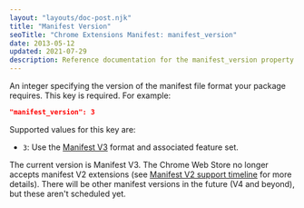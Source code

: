 ```yaml
---
layout: "layouts/doc-post.njk"
title: "Manifest Version"
seoTitle: "Chrome Extensions Manifest: manifest_version"
date: 2013-05-12
updated: 2021-07-29
description: Reference documentation for the manifest_version property of manifest.json.
---
```


An integer specifying the version of the manifest file format your package requires. This key is required. For example:

```json
"manifest_version": 3
```

Supported values for this key are:

* `3`: Use the [Manifest V3][mv3] format and associated feature set.

The current version is Manifest V3. The Chrome Web Store no longer accepts manifest V2 extensions
(see [Manifest V2 support timeline][mv2-timeline] for more details). There will be other manifest
versions in the future (V4 and beyond), but these aren't scheduled yet.

[mv3]: /docs/extensions/mv3/intro/mv3-overview/
[mv2-timeline]: /docs/extensions/mv3/mv2-sunset/
